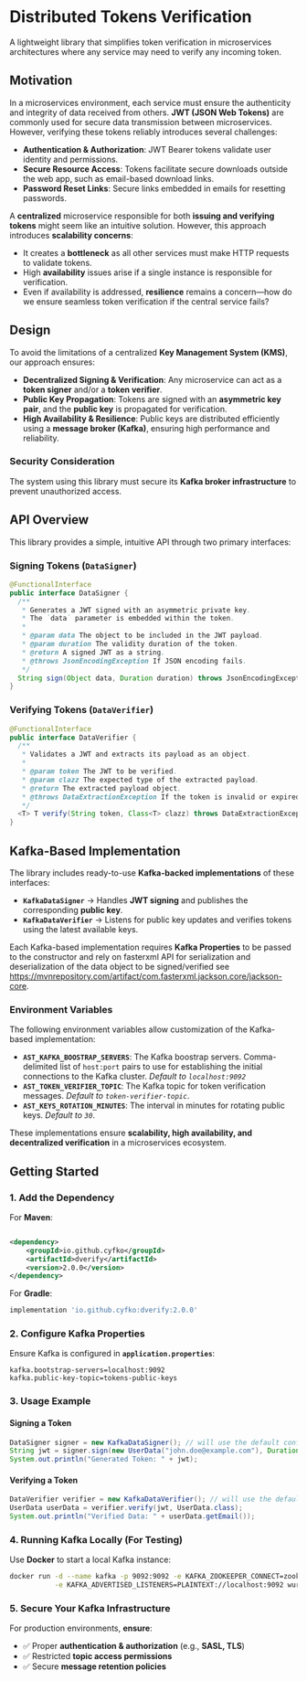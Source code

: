# Distributed Tokens Verification

A lightweight library that simplifies token verification in microservices architectures where any service may need to
verify any incoming token.

## Motivation

In a microservices environment, each service must ensure the authenticity and integrity of data received from others. **JWT (JSON Web Tokens)** are commonly used for secure data transmission between microservices. However, verifying these tokens reliably introduces several challenges:

- **Authentication & Authorization**: JWT Bearer tokens validate user identity and permissions.
- **Secure Resource Access**: Tokens facilitate secure downloads outside the web app, such as email-based download links.
- **Password Reset Links**: Secure links embedded in emails for resetting passwords.

A **centralized** microservice responsible for both **issuing and verifying tokens** might seem like an intuitive solution. However, this approach introduces **scalability concerns**:

- It creates a **bottleneck** as all other services must make HTTP requests to validate tokens.
- High **availability** issues arise if a single instance is responsible for verification.
- Even if availability is addressed, **resilience** remains a concern—how do we ensure seamless token verification if the central service fails?

## Design

To avoid the limitations of a centralized **Key Management System (KMS)**, our approach ensures:

- **Decentralized Signing & Verification**: Any microservice can act as a **token signer** and/or a **token verifier**.
- **Public Key Propagation**: Tokens are signed with an **asymmetric key pair**, and the **public key** is propagated for verification.
- **High Availability & Resilience**: Public keys are distributed efficiently using a **message broker (Kafka)**, ensuring high performance and reliability.

### Security Consideration

The system using this library must secure its **Kafka broker infrastructure** to prevent unauthorized access.

## API Overview

This library provides a simple, intuitive API through two primary interfaces:

### Signing Tokens (`DataSigner`)
```java
@FunctionalInterface
public interface DataSigner {
  /**
   * Generates a JWT signed with an asymmetric private key.
   * The `data` parameter is embedded within the token.
   *
   * @param data The object to be included in the JWT payload.
   * @param duration The validity duration of the token.
   * @return A signed JWT as a string.
   * @throws JsonEncodingException If JSON encoding fails.
   */
  String sign(Object data, Duration duration) throws JsonEncodingException;
}
```

### Verifying Tokens (`DataVerifier`)
```java
@FunctionalInterface
public interface DataVerifier {
  /**
   * Validates a JWT and extracts its payload as an object.
   *
   * @param token The JWT to be verified.
   * @param clazz The expected type of the extracted payload.
   * @return The extracted payload object.
   * @throws DataExtractionException If the token is invalid or expired.
   */
  <T> T verify(String token, Class<T> clazz) throws DataExtractionException;
}
```

## Kafka-Based Implementation

The library includes ready-to-use **Kafka-backed implementations** of these interfaces:

- **`KafkaDataSigner`** → Handles **JWT signing** and publishes the corresponding **public key**.
- **`KafkaDataVerifier`** → Listens for public key updates and verifies tokens using the latest available keys.

Each Kafka-based implementation requires **Kafka Properties** to be passed to the constructor and rely on fasterxml API
for serialization and deserialization of the data object to be signed/verified
see https://mvnrepository.com/artifact/com.fasterxml.jackson.core/jackson-core.

### Environment Variables

The following environment variables allow customization of the Kafka-based implementation:

- **`AST_KAFKA_BOOSTRAP_SERVERS`**: The Kafka boostrap servers. Comma-delimited list of `host:port` pairs to use for 
  establishing the initial connections to the Kafka cluster. *Default to `localhost:9092`*
- **`AST_TOKEN_VERIFIER_TOPIC`**: The Kafka topic for token verification messages. *Default to `token-verifier-topic`*.
- **`AST_KEYS_ROTATION_MINUTES`**: The interval in minutes for rotating public keys. *Default to `30`*.

These implementations ensure **scalability, high availability, and decentralized verification** in a microservices ecosystem.

## Getting Started

### 1. Add the Dependency

For **Maven**:

```xml

<dependency>
    <groupId>io.github.cyfko</groupId>
    <artifactId>dverify</artifactId>
    <version>2.0.0</version>
</dependency>
```

For **Gradle**:
```gradle
implementation 'io.github.cyfko:dverify:2.0.0'
```

### 2. Configure Kafka Properties 

Ensure Kafka is configured in **`application.properties`**:
```properties
kafka.bootstrap-servers=localhost:9092
kafka.public-key-topic=tokens-public-keys
```

### 3. Usage Example

#### Signing a Token
```java
DataSigner signer = new KafkaDataSigner(); // will use the default config
String jwt = signer.sign(new UserData("john.doe@example.com"), Duration.ofHours(2));
System.out.println("Generated Token: " + jwt);
```

#### Verifying a Token
```java
DataVerifier verifier = new KafkaDataVerifier(); // will use the default config
UserData userData = verifier.verify(jwt, UserData.class);
System.out.println("Verified Data: " + userData.getEmail());
```

### 4. Running Kafka Locally (For Testing)

Use **Docker** to start a local Kafka instance:
```sh
docker run -d --name kafka -p 9092:9092 -e KAFKA_ZOOKEEPER_CONNECT=zookeeper:2181 \
           -e KAFKA_ADVERTISED_LISTENERS=PLAINTEXT://localhost:9092 wurstmeister/kafka
```

### 5. Secure Your Kafka Infrastructure

For production environments, **ensure**:

- ✅ Proper **authentication & authorization** (e.g., **SASL, TLS**)
- ✅ Restricted **topic access permissions**
- ✅ Secure **message retention policies**

